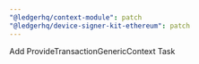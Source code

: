 ```yaml
---
"@ledgerhq/context-module": patch
"@ledgerhq/device-signer-kit-ethereum": patch
---
```


Add ProvideTransactionGenericContext Task
